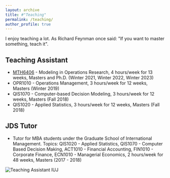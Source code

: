 ```yaml
---
layout: archive
title: #"Teaching"
permalink: /teaching/
author_profile: true
---
```


I enjoy teaching a lot. As Richard Feynman once said: "If you want to master something, teach it".

Teaching Assistant
------
 - [MTH6406](https://www.polymtl.ca/programmes/cours/modelisation-en-recherche-operationnelle) - Modeling in Operations Research, 4 hours/week for 13 weeks, Masters and Ph.D. (Winter 2021, Winter 2022, Winter 2023)
 - OPR1010 - Operations Management, 3 hours/week for 12 weeks, Masters (Winter 2019)
 - QIS1070 - Computer-based Decision Modeling, 3 hours/week for 12 weeks, Masters (Fall 2018)
 - QIS1020 - Applied Statistics, 3 hours/week for 12 weeks, Masters (Fall 2018)<br>

JDS Tutor
------
 - Tutor for MBA students under the Graduate School of International Management. Topics: QIS1020 - Applied Statistics, QIS1070 - Computer Based Decision Making, ACT1010 - Financial Accounting, FIN1010 - Corporate Finance, ECN1010 - Managerial Economics, 2 hours/week for 48 weeks, Masters (2017 - 2018)

 ![Teaching Assistant IUJ](http://rqbmedi.github.io/images/8_Teaching_Assistant.jpeg)